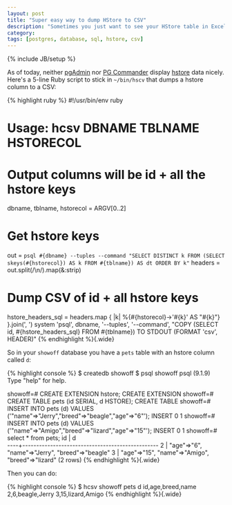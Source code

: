 ```yaml
---
layout: post
title: "Super easy way to dump HStore to CSV"
description: "Sometimes you just want to see your HStore table in Excel..."
category: 
tags: [postgres, database, sql, hstore, csv]
---
```

{% include JB/setup %}

As of today, neither [pgAdmin](http://www.pgadmin.org/) nor [PG Commander](http://eggerapps.at/pgcommander/) display [hstore](http://www.postgresql.org/docs/9.1/static/hstore.html) data nicely. Here's a 5-line Ruby script to stick in `~/bin/hscv` that dumps a hstore column to a CSV:

{% highlight ruby %}
#!/usr/bin/env ruby
# Usage: hcsv DBNAME TBLNAME HSTORECOL 
# Output columns will be id + all the hstore keys

dbname, tblname, hstorecol = ARGV[0..2]

# Get hstore keys
out = `psql #{dbname} --tuples --command "SELECT DISTINCT k FROM (SELECT skeys(#{hstorecol}) AS k FROM #{tblname}) AS dt ORDER BY k"`
headers = out.split(/\n/).map(&:strip)

# Dump CSV of id + all hstore keys
hstore_headers_sql = headers.map { |k| %{#{hstorecol}->'#{k}' AS "#{k}"} }.join(', ')
system 'psql', dbname, '--tuples', '--command', "COPY (SELECT id, #{hstore_headers_sql} FROM #{tblname}) TO STDOUT (FORMAT 'csv', HEADER)"
{% endhighlight %}{.wide}

So in your `showoff` database you have a `pets` table with an hstore column called `d`:

{% highlight console %}
$ createdb showoff
$ psql showoff
psql (9.1.9)
Type "help" for help.

showoff=# CREATE EXTENSION hstore;
CREATE EXTENSION
showoff=# CREATE TABLE pets (id SERIAL, d HSTORE);
CREATE TABLE
showoff=# INSERT INTO pets (d) VALUES ('"name"=>"Jerry","breed"=>"beagle","age"=>"6"');
INSERT 0 1
showoff=# INSERT INTO pets (d) VALUES ('"name"=>"Amigo","breed"=>"lizard","age"=>"15"');
INSERT 0 1
showoff=# select * from pets;
 id |                        d                        
----+-------------------------------------------------
  2 | "age"=>"6", "name"=>"Jerry", "breed"=>"beagle"
  3 | "age"=>"15", "name"=>"Amigo", "breed"=>"lizard"
(2 rows)
{% endhighlight %}{.wide}

Then you can do:

{% highlight console %}
$ hcsv showoff pets d
id,age,breed,name
2,6,beagle,Jerry
3,15,lizard,Amigo
{% endhighlight %}{.wide}

